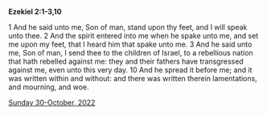 **Ezekiel 2:1-3,10**

1 And he said unto me, Son of man, stand upon thy feet, and I will speak unto thee. 2 And the spirit entered into me when he spake unto me, and set me upon my feet, that I heard him that spake unto me. 3 And he said unto me, Son of man, I send thee to the children of Israel, to a rebellious nation that hath rebelled against me: they and their fathers have transgressed against me, even unto this very day. 10 And he spread it before me; and it was written within and without: and there was written therein lamentations, and mourning, and woe. 

[Sunday 30-October, 2022](https://t.me/s/daily_scripture)
